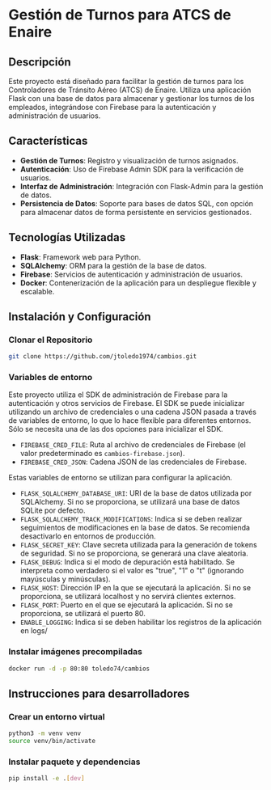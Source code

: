 

# Gestión de Turnos para ATCS de Enaire

## Descripción
Este proyecto está diseñado para facilitar la gestión de turnos para los Controladores de Tránsito Aéreo (ATCS) de Enaire. Utiliza una aplicación Flask con una base de datos para almacenar y gestionar los turnos de los empleados, integrándose con Firebase para la autenticación y administración de usuarios.

## Características
- **Gestión de Turnos**: Registro y visualización de turnos asignados.
- **Autenticación**: Uso de Firebase Admin SDK para la verificación de usuarios.
- **Interfaz de Administración**: Integración con Flask-Admin para la gestión de datos.
- **Persistencia de Datos**: Soporte para bases de datos SQL, con opción para almacenar datos de forma persistente en servicios gestionados.

## Tecnologías Utilizadas
- **Flask**: Framework web para Python.
- **SQLAlchemy**: ORM para la gestión de la base de datos.
- **Firebase**: Servicios de autenticación y administración de usuarios.
- **Docker**: Contenerización de la aplicación para un despliegue flexible y escalable.

## Instalación y Configuración

### Clonar el Repositorio
```sh
git clone https://github.com/jtoledo1974/cambios.git
```

### Variables de entorno

Este proyecto utiliza el SDK de administración de Firebase para la autenticación y otros servicios de Firebase. El SDK se puede inicializar utilizando un archivo de credenciales o una cadena JSON pasada a través de variables de entorno, lo que lo hace flexible para diferentes entornos. Sólo se necesita una de las dos opciones para inicializar el SDK.

- `FIREBASE_CRED_FILE`: Ruta al archivo de credenciales de Firebase (el valor predeterminado es `cambios-firebase.json`).
- `FIREBASE_CRED_JSON`: Cadena JSON de las credenciales de Firebase.

Estas variables de entorno se utilizan para configurar la aplicación.

- `FLASK_SQLALCHEMY_DATABASE_URI`: URI de la base de datos utilizada por SQLAlchemy. Si no se proporciona, se utilizará una base de datos SQLite por defecto.
- `FLASK_SQLALCHEMY_TRACK_MODIFICATIONS`: Indica si se deben realizar seguimientos de modificaciones en la base de datos. Se recomienda desactivarlo en entornos de producción.
- `FLASK_SECRET_KEY`: Clave secreta utilizada para la generación de tokens de seguridad. Si no se proporciona, se generará una clave aleatoria.
- `FLASK_DEBUG`: Indica si el modo de depuración está habilitado. Se interpreta como verdadero si el valor es "true", "1" o "t" (ignorando mayúsculas y minúsculas).
- `FLASK_HOST`: Dirección IP en la que se ejecutará la aplicación. Si no se proporciona, se utilizará localhost y no servirá clientes externos.
- `FLASK_PORT`: Puerto en el que se ejecutará la aplicación. Si no se proporciona, se utilizará el puerto 80.
- `ENABLE_LOGGING`: Indica si se deben habilitar los registros de la aplicación en logs/

### Instalar imágenes precompiladas
```sh
docker run -d -p 80:80 toledo74/cambios
```

## Instrucciones para desarrolladores

### Crear un entorno virtual
```sh
python3 -m venv venv
source venv/bin/activate
```

### Instalar paquete y dependencias
```sh
pip install -e .[dev]
```
